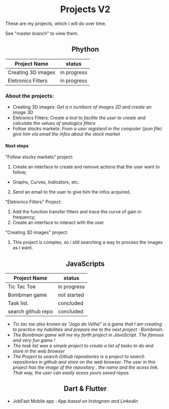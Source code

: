 <h1 align="center"> Projects V2 </h1>

These are my projects, which I will do over time.

See "master branch" to view them.

<h2 align="center"> Phython </h2>

<div align="center">

|      Project Name     |   status    |
|-----------------------|-------------|
| Creating 3D images    | in progress |
| Eletronics Filters    | in progress |

</div>


### About the projects:
- Creating 3D images: *Get a n numbers of images 2D and create an image 3D*
- Eletronics Filters: *Create a tool to facilite the user to create and calculate the values of analogics filters*
- Follow stocks markets: *From a user registerd in the computer (json file) give him via email the infos about the stock market* 

#### Next steps

"Follow stocks markets" project: 
1. Create an interface to create and remove actions that the user want to follow;
  - Graphs, Curves, Indicators, etc.
2. Send an email to the user to give him the infos acquired.

"Eletronics Filters" Project:
1. Add the function transfer filters and trace the curve of gain in frequency;
2. Create an interface to interact with the user

"Creating 3D images" project: 
1. This project is complex, so i still searching a way to process the images as I want.

<h2 align="center"> JavaScripts </h2>

<div align="center">

|      Project Name     |   status    |
|-----------------------|-------------|
| Tic Tac Toe           | in progress |
| Bombman game          | not started |
| Task list.            |  concluded  |
| search github repo    |  concluded  |

</div>

- *Tic tac toe also known as "Jogo da Velha" is a game that I am creating to practice my habilities and prepare me to the next project : Bombman.*
- *The Bombman game will me my forth project in JavaScript. The famous and very fun game !*
- *The task list was a simple project to create a list of tasks to do and store in the web browser*
- *The Project to search Github repositories is a project to search repositories in github and store on the web browser. The user in this project has the image of the repository , the name and the acess link. That way, the user can easily acess yours saved repos.*

<h2 align="center"> Dart & Flutter </h2>

- JobFast Mobile app : *App based on Instagram and Linkedin*
